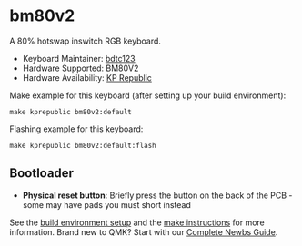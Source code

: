 # bm80v2

A 80% hotswap inswitch RGB keyboard.

* Keyboard Maintainer: [bdtc123](https://github.com/bdtc123)
* Hardware Supported: BM80V2
* Hardware Availability: [KP Republic](https://kprepublic.com/products/bm80rgb-bm80-rgb-80-hot-swappable-custom-mechanical-keyboard-pcb-programmed-qmk-via-firmware-full-rgb-switch-underglow-type-c?_pos=7&_sid=767c48383&_ss=r)

Make example for this keyboard (after setting up your build environment):

    make kprepublic bm80v2:default

Flashing example for this keyboard:

    make kprepublic bm80v2:default:flash

## Bootloader
* **Physical reset button**: Briefly press the button on the back of the PCB - some may have pads you must short instead

See the [build environment setup](https://docs.qmk.fm/#/getting_started_build_tools) and the [make instructions](https://docs.qmk.fm/#/getting_started_make_guide) for more information. Brand new to QMK? Start with our [Complete Newbs Guide](https://docs.qmk.fm/#/newbs).
